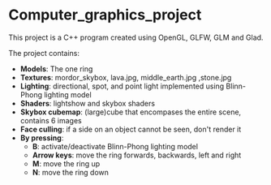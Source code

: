 # Computer_graphics_project
This project is a C++ program created using OpenGL, GLFW, GLM and Glad.

The project contains:
* **Models**: The one ring
* **Textures**: mordor_skybox, lava.jpg, middle_earth.jpg ,stone.jpg
* **Lighting**: directional, spot, and point light implemented using Blinn-Phong lighting model
* **Shaders**: lightshow and skybox shaders
* **Skybox cubemap**: (large)cube that encompases the entire scene, contains 6 images
* **Face culling**: if a side on an object cannot be seen, don't render it
* **By pressing**:
  * **B**: activate/deactivate Blinn-Phong lighting model
  * **Arrow keys**: move the ring forwards, backwards, left and right
  * **M**: move the ring up
  * **N**: move the ring down